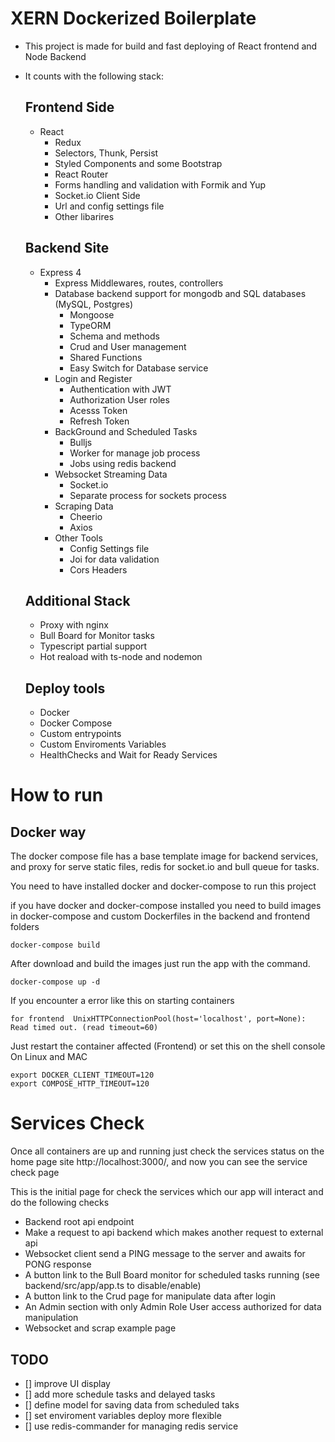# XERN Dockerized Boilerplate

   - This project is made for build and fast deploying of React frontend and Node Backend
   - It counts with the following stack:
  
     ## Frontend Side
       - React 
         - Redux
         - Selectors, Thunk, Persist
         - Styled Components and some Bootstrap
         - React Router
         - Forms handling and validation with Formik and Yup
         - Socket.io Client Side
         - Url and config settings file
         - Other libarires
        
     ## Backend Site
       - Express 4
           - Express Middlewares, routes, controllers
         - Database backend support for mongodb and SQL databases (MySQL, Postgres)
           - Mongoose
           - TypeORM 
           - Schema and methods
           - Crud and User management
           - Shared Functions 
           - Easy Switch for Database service
         - Login and Register
           - Authentication with JWT
           - Authorization User roles
           - Acesss Token
           - Refresh Token
         - BackGround and Scheduled Tasks
           - Bulljs 
           - Worker for manage job process
           - Jobs using redis backend
         - Websocket Streaming Data
           - Socket.io
           - Separate process for sockets process  
         - Scraping Data
           - Cheerio
           - Axios
         - Other Tools
           - Config Settings file 
           - Joi for data validation
           - Cors Headers
           
     ## Additional Stack
       - Proxy with nginx
       - Bull Board for Monitor tasks
       - Typescript partial support
       - Hot reaload with ts-node and nodemon

     ## Deploy tools
       - Docker 
       - Docker Compose
       - Custom entrypoints
       - Custom Enviroments Variables
       - HealthChecks and Wait for Ready Services

# How to run

  ## Docker way
  
  The docker compose file has a base template image for backend services, and proxy for serve static files, redis for socket.io and bull queue for tasks.

  You need to have installed docker and docker-compose to run this project
  
  if you have docker and docker-compose installed you need to build images in docker-compose and custom Dockerfiles in the backend and frontend folders

    docker-compose build 
  
  After download and build the images just run the app with the command.

    docker-compose up -d
  
  If you encounter a error like this on starting containers 

    for frontend  UnixHTTPConnectionPool(host='localhost', port=None): Read timed out. (read timeout=60)

  Just restart the container affected (Frontend) or set this on the shell console On Linux and MAC

    export DOCKER_CLIENT_TIMEOUT=120
    export COMPOSE_HTTP_TIMEOUT=120


# Services Check

  Once all containers are up and running just check the services status on the home page site http://localhost:3000/, and now you can see the service check page


  This is the initial page for check the services which our app will interact and do the following checks

  - Backend root api endpoint
  - Make a request to api backend which makes another request to external api
  - Websocket client send a PING message to the server and awaits for PONG response
  - A button link to the Bull Board monitor for scheduled tasks running (see backend/src/app/app.ts to disable/enable)
  - A button link to the Crud page for manipulate data after login
  - An Admin section with only Admin Role User access authorized for data manipulation
  - Websocket and scrap example page 


  ## TODO
  - [] improve UI display 
  - [] add more schedule tasks and delayed tasks
  - [] define model for saving data from scheduled taks
  - [] set enviroment variables deploy more flexible
  - [] use redis-commander for managing redis service
  